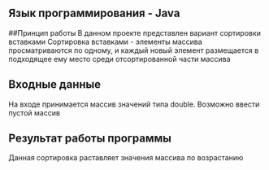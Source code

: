 ## Язык программирования - Java

##Принцип работы
В данном проекте представлен вариант сортировки вставками
Сортировка вставками - элементы массива просматриваются по одному, и каждый новый элемент размещается в подходящее ему место среди отсортированной части массива

## Входные данные
На входе принимается массив значений типа double. 
Возможно ввести пустой массив

## Результат работы программы
Данная сортировка раставляет значения массива по возрастанию
